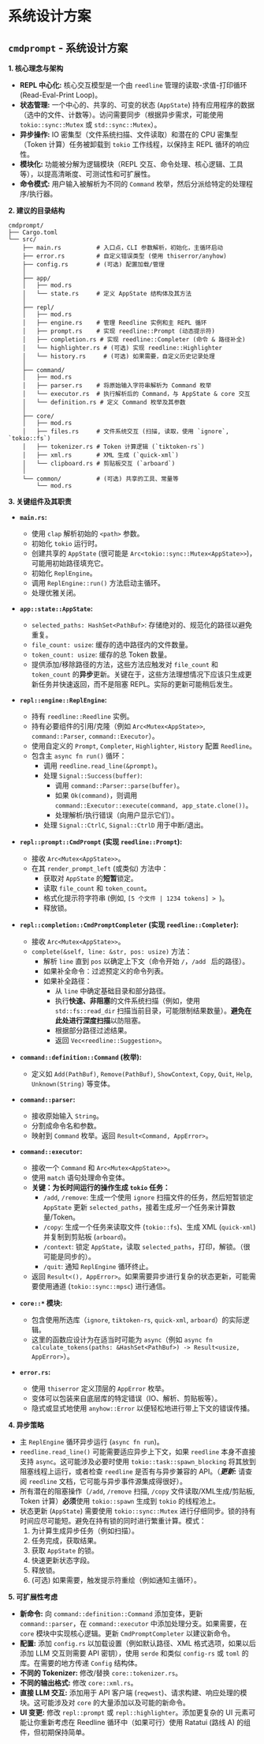 
# 系统设计方案

## `cmdprompt` - 系统设计方案

**1. 核心理念与架构**

*   **REPL 中心化:** 核心交互模型是一个由 `reedline` 管理的读取-求值-打印循环 (Read-Eval-Print Loop)。
*   **状态管理:** 一个中心的、共享的、可变的状态 (`AppState`) 持有应用程序的数据（选中的文件、计数等）。访问需要同步（根据异步需求，可能使用 `tokio::sync::Mutex` 或 `std::sync::Mutex`）。
*   **异步操作:** IO 密集型（文件系统扫描、文件读取）和潜在的 CPU 密集型（Token 计算）任务被卸载到 `tokio` 工作线程，以保持主 REPL 循环的响应性。
*   **模块化:** 功能被分解为逻辑模块（REPL 交互、命令处理、核心逻辑、工具等），以提高清晰度、可测试性和可扩展性。
*   **命令模式:** 用户输入被解析为不同的 `Command` 枚举，然后分派给特定的处理程序/执行器。

**2. 建议的目录结构**

```
cmdprompt/
├── Cargo.toml
└── src/
    ├── main.rs          # 入口点，CLI 参数解析，初始化，主循环启动
    ├── error.rs         # 自定义错误类型 (使用 thiserror/anyhow)
    ├── config.rs        # (可选) 配置加载/管理
    │
    ├── app/
    │   ├── mod.rs
    │   └── state.rs     # 定义 AppState 结构体及其方法
    │
    ├── repl/
    │   ├── mod.rs
    │   ├── engine.rs    # 管理 Reedline 实例和主 REPL 循环
    │   ├── prompt.rs    # 实现 reedline::Prompt (动态提示符)
    │   ├── completion.rs # 实现 reedline::Completer (命令 & 路径补全)
    │   └── highlighter.rs # (可选) 实现 reedline::Highlighter
    │   └── history.rs     # (可选) 如果需要，自定义历史记录处理
    │
    ├── command/
    │   ├── mod.rs
    │   ├── parser.rs    # 将原始输入字符串解析为 Command 枚举
    │   └── executor.rs  # 执行解析后的 Command，与 AppState & core 交互
    │   └── definition.rs # 定义 Command 枚举及其参数
    │
    ├── core/
    │   ├── mod.rs
    │   ├── files.rs     # 文件系统交互 (扫描, 读取，使用 `ignore`, `tokio::fs`)
    │   ├── tokenizer.rs # Token 计算逻辑 (`tiktoken-rs`)
    │   ├── xml.rs       # XML 生成 (`quick-xml`)
    │   └── clipboard.rs # 剪贴板交互 (`arboard`)
    │
    └── common/          # (可选) 共享的工具、常量等
        └── mod.rs
```

**3. 关键组件及其职责**

*   **`main.rs`:**
    *   使用 `clap` 解析初始的 `<path>` 参数。
    *   初始化 `tokio` 运行时。
    *   创建共享的 `AppState` (很可能是 `Arc<tokio::sync::Mutex<AppState>>`)，可能用初始路径填充它。
    *   初始化 `ReplEngine`。
    *   调用 `ReplEngine::run()` 方法启动主循环。
    *   处理优雅关闭。

*   **`app::state::AppState`:**
    *   `selected_paths: HashSet<PathBuf>`: 存储绝对的、规范化的路径以避免重复。
    *   `file_count: usize`: 缓存的选中路径内的文件数量。
    *   `token_count: usize`: 缓存的总 Token 数量。
    *   提供添加/移除路径的方法，这些方法应触发对 `file_count` 和 `token_count` 的**异步**更新。关键在于，这些方法理想情况下应该只生成更新任务并快速返回，而不是阻塞 REPL。实际的更新可能稍后发生。

*   **`repl::engine::ReplEngine`:**
    *   持有 `reedline::Reedline` 实例。
    *   持有必要组件的引用/克隆（例如 `Arc<Mutex<AppState>>`, `command::Parser`, `command::Executor`）。
    *   使用自定义的 `Prompt`, `Completer`, `Highlighter`, `History` 配置 `Reedline`。
    *   包含主 `async fn run()` 循环：
        *   调用 `reedline.read_line(&prompt)`。
        *   处理 `Signal::Success(buffer)`:
            *   调用 `command::Parser::parse(buffer)`。
            *   如果 `Ok(command)`，则调用 `command::Executor::execute(command, app_state.clone())`。
            *   处理解析/执行错误（向用户显示它们）。
        *   处理 `Signal::CtrlC`, `Signal::CtrlD` 用于中断/退出。

*   **`repl::prompt::CmdPrompt` (实现 `reedline::Prompt`):**
    *   接收 `Arc<Mutex<AppState>>`。
    *   在其 `render_prompt_left` (或类似) 方法中：
        *   获取对 `AppState` 的**短暂**锁定。
        *   读取 `file_count` 和 `token_count`。
        *   格式化提示符字符串 (例如, `[5 个文件 | 1234 tokens] > `)。
        *   释放锁。

*   **`repl::completion::CmdPromptCompleter` (实现 `reedline::Completer`):**
    *   接收 `Arc<Mutex<AppState>>`。
    *   `complete(&self, line: &str, pos: usize)` 方法：
        *   解析 `line` 直到 `pos` 以确定上下文（命令开始 `/`，`/add ` 后的路径）。
        *   如果补全命令：过滤预定义的命令列表。
        *   如果补全路径：
            *   从 `line` 中确定基础目录和部分路径。
            *   执行**快速、非阻塞**的文件系统扫描（例如，使用 `std::fs::read_dir` 扫描当前目录，可能限制结果数量）。**避免在此处进行深度扫描**以防阻塞。
            *   根据部分路径过滤结果。
            *   返回 `Vec<reedline::Suggestion>`。

*   **`command::definition::Command` (枚举):**
    *   定义如 `Add(PathBuf)`, `Remove(PathBuf)`, `ShowContext`, `Copy`, `Quit`, `Help`, `Unknown(String)` 等变体。

*   **`command::parser`:**
    *   接收原始输入 `String`。
    *   分割成命令名和参数。
    *   映射到 `Command` 枚举。返回 `Result<Command, AppError>`。

*   **`command::executor`:**
    *   接收一个 `Command` 和 `Arc<Mutex<AppState>>`。
    *   使用 `match` 语句处理命令变体。
    *   **关键：为长时间运行的操作生成 `tokio` 任务：**
        *   `/add`, `/remove`: 生成一个使用 `ignore` 扫描文件的任务，然后短暂锁定 `AppState` 更新 `selected_paths`，接着生成*另一个*任务来计算数量/Token。
        *   `/copy`: 生成一个任务来读取文件 (`tokio::fs`)、生成 XML (`quick-xml`) 并复制到剪贴板 (`arboard`)。
        *   `/context`: 锁定 `AppState`，读取 `selected_paths`，打印，解锁。（很可能是同步的）。
        *   `/quit`: 通知 `ReplEngine` 循环终止。
    *   返回 `Result<(), AppError>`。如果需要异步进行复杂的状态更新，可能需要使用通道 (`tokio::sync::mpsc`) 进行通信。

*   **`core::*` 模块:**
    *   包含使用所选库（`ignore`, `tiktoken-rs`, `quick-xml`, `arboard`）的实际逻辑。
    *   这里的函数应设计为在适当时可能为 `async`（例如 `async fn calculate_tokens(paths: &HashSet<PathBuf>) -> Result<usize, AppError>`）。

*   **`error.rs`:**
    *   使用 `thiserror` 定义顶层的 `AppError` 枚举。
    *   变体可以包装来自底层库的特定错误（IO、解析、剪贴板等）。
    *   隐式或显式地使用 `anyhow::Error` 以便轻松地进行带上下文的错误传播。

**4. 异步策略**

*   主 `ReplEngine` 循环异步运行 (`async fn run`)。
*   `reedline.read_line()` 可能需要适应异步上下文，如果 `reedline` 本身不直接支持 `async`。这可能涉及必要时使用 `tokio::task::spawn_blocking` 将其放到阻塞线程上运行，或者检查 `reedline` 是否有与异步兼容的 API。（***更新:*** 请查阅 `reedline` 文档，它可能与异步事件源集成得很好）。
*   所有潜在的阻塞操作（`/add`, `/remove` 扫描, `/copy` 文件读取/XML生成/剪贴板, Token 计算）**必须**使用 `tokio::spawn` 生成到 `tokio` 的线程池上。
*   状态更新 (`AppState`) 需要使用 `tokio::sync::Mutex` 进行仔细同步。锁的持有时间应尽可能短。避免在持有锁的同时进行繁重计算。模式：
    1.  为计算生成异步任务（例如扫描）。
    2.  任务完成，获取结果。
    3.  获取 `AppState` 的锁。
    4.  快速更新状态字段。
    5.  释放锁。
    6.  (可选) 如果需要，触发提示符重绘（例如通知主循环）。

**5. 可扩展性考虑**

*   **新命令:** 向 `command::definition::Command` 添加变体，更新 `command::parser`，在 `command::executor` 中添加处理分支。如果需要，在 `core` 模块中实现核心逻辑。更新 `CmdPromptCompleter` 以建议新命令。
*   **配置:** 添加 `config.rs` 以加载设置（例如默认路径、XML 格式选项，如果以后添加 LLM 交互则需要 API 密钥），使用 `serde` 和类似 `config-rs` 或 `toml` 的库。在需要的地方传递 `Config` 结构体。
*   **不同的 Tokenizer:** 修改/替换 `core::tokenizer.rs`。
*   **不同的输出格式:** 修改 `core::xml.rs`。
*   **直接 LLM 交互:** 添加用于 API 客户端 (`reqwest`)、请求构建、响应处理的模块。这可能涉及对 `core` 的大量添加以及可能的新命令。
*   **UI 变更:** 修改 `repl::prompt` 或 `repl::highlighter`。添加更复杂的 UI 元素可能让你重新考虑在 Reedline 循环中（如果可行）使用 Ratatui (路线 A) 的组件，但初期保持简单。
